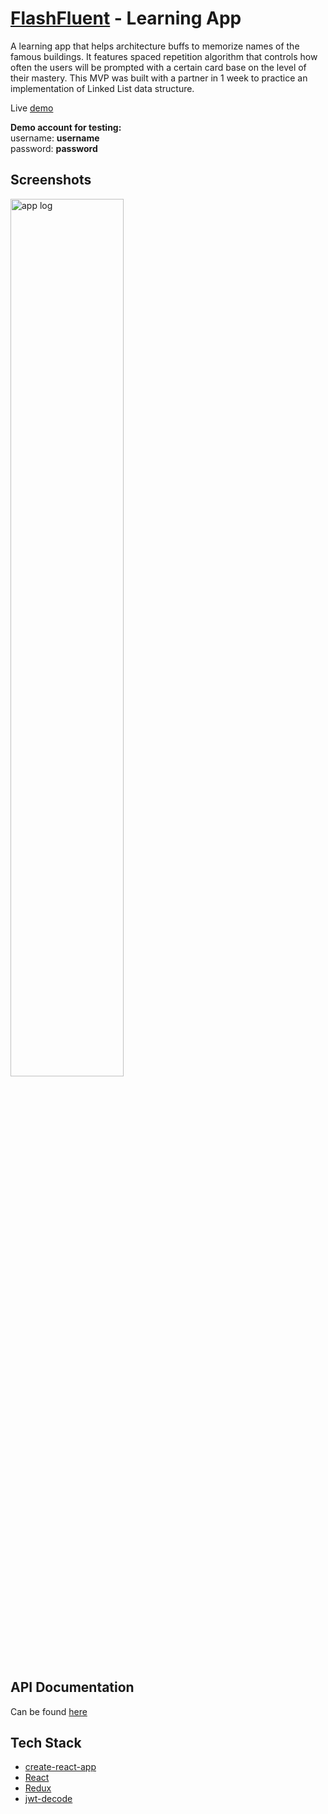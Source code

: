 [FlashFluent](https://flashfluent.surge.sh) - Learning App
============================
A learning app that helps architecture buffs to memorize names of the famous buildings. 
It features spaced repetition algorithm that controls how often the users will be prompted 
with a certain card base on the level of their mastery. This MVP was built with a partner 
in 1 week to practice an implementation of Linked List data structure.

Live [demo](https://flashfluent.surge.sh)

**Demo account for testing:**  
username: **username**  
password: **password**

## Screenshots
<img src="https://jeffreymahmoudi.github.io/thinkful-portfolio/img/projects/project2.jpg" alt="app log" width="60%">

## API Documentation
Can be found [here](https://github.com/valsakel/spaced-repetition-server)

## Tech Stack
* [create-react-app](https://github.com/facebook/create-react-app)
* [React](https://reactjs.org/)
* [Redux](https://redux.js.org/)
* [jwt-decode](https://www.npmjs.com/package/jwt-decode)
